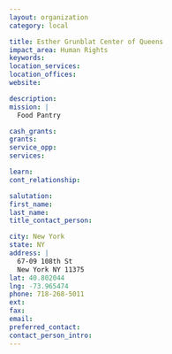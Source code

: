 ```yaml
---
layout: organization
category: local

title: Esther Grunblat Center of Queens
impact_area: Human Rights
keywords: 
location_services: 
location_offices: 
website: 

description: 
mission: |
  Food Pantry

cash_grants: 
grants: 
service_opp: 
services: 

learn: 
cont_relationship: 

salutation: 
first_name: 
last_name: 
title_contact_person: 

city: New York
state: NY
address: |
  67-09 108th St  
  New York NY 11375
lat: 40.802044
lng: -73.965474
phone: 718-268-5011
ext: 
fax: 
email: 
preferred_contact: 
contact_person_intro: 
---
```

